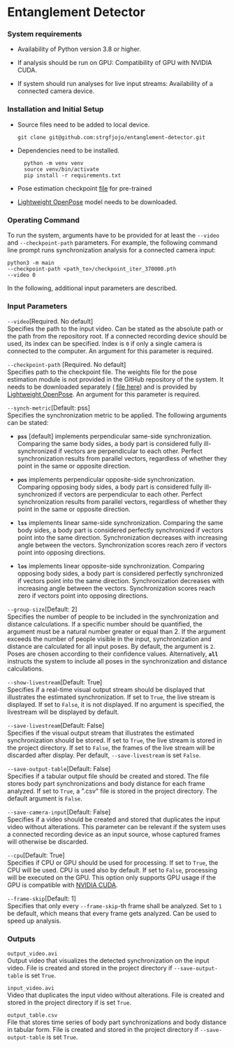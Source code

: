 # Entanglement Detector

### System requirements

-   Availability of Python version 3.8 or higher.

-   If analysis should be run on GPU: Compatibility of GPU with NVIDIA
    CUDA.

-   If system should run analyses for live input streams: Availability
    of a connected camera device.

### Installation and Initial Setup

- Source files need to be added to local device.
  ~~~
  git clone git@github.com:strgfjojo/entanglement-detector.git
  ~~~

- Dependencies need to be installed.
  ~~~
    python -m venv venv
    source venv/bin/activate
    pip install -r requirements.txt
  ~~~

- Pose estimation checkpoint [file](https://bit.ly/3f8sfNw) for pre-trained
- [Lightweight OpenPose](https://bit.ly/3Dfwi2u) model needs to be downloaded.

### Operating Command

To run the system, arguments have to be provided for at least the
`--video` and `--checkpoint-path` parameters. For example, the following
command line prompt runs synchronization analysis for a connected camera
input:

    python3 -m main
    --checkpoint-path <path_to>/checkpoint_iter_370000.pth
    --video 0

In the following, additional input parameters are described.

### Input Parameters

`--video`[Required. No default]\
Specifies the path to the input video. Can be stated as the absolute
path or the path from the repository root. If a connected recording
device should be used, its index can be specified. Index is `0` if only
a single camera is connected to the computer. An argument for this
parameter is required.

`--checkpoint-path` [Required. No default]\
Specifies path to the checkpoint file. The weights file for the pose
estimation module is not provided in the GitHub repository of the
system. It needs to be downloaded separately (
[file here](https://bit.ly/3f8sfNw)) and is provided by
[Lightweight OpenPose](https://bit.ly/3Dfwi2u).
An argument for this parameter is required.

`--synch-metric`[Default: pss]\
Specifies the synchronization metric to be applied.
The following arguments can be stated:

- **`pss`**   [default] implements perpendicular same-side synchronization.
Comparing the same body sides, a body part is considered fully ill-synchronized
if vectors are perpendicular to each other. Perfect synchronization results
from parallel vectors, regardless of whether they point in the same or opposite
direction.

- **`pos`**   implements perpendicular opposite-side synchronization.
Comparing opposing body sides, a body part is considered fully ill-synchronized
if vectors are perpendicular to each other. Perfect synchronization results
from parallel vectors, regardless of whether they point in the same or
opposite direction.

- **`lss`**   implements linear same-side synchronization.
Comparing the same body sides, a body part is considered perfectly
synchronized if vectors point into the same direction. Synchronization
decreases with increasing angle between the vectors. Synchronization scores
reach zero if vectors point into opposing directions.

- **`los`**   implements linear opposite-side synchronization. Comparing
opposing body sides, a body part is considered perfectly synchronized if
vectors point into the same direction. Synchronization decreases with
increasing angle between the vectors. Synchronization scores reach zero if
vectors point into opposing directions.

`--group-size`[Default: 2]\
Specifies the number of people to be included in the synchronization and
distance calculations. If a specific number should be quantified, the
argument must be a natural number greater or equal than 2. If the argument
exceeds the number of people visible in the input, synchronization and distance
are calculated for all input poses. By default, the argument is `2`. Poses
are chosen according to their confidence values. Alternatively, **`all`**
instructs the system to include all poses in the synchronization and
distance calculations.

`--show-livestream`[Default: True]\
Specifies if a real-time visual output stream should be displayed that
illustrates the estimated synchronization. If set to `True`, the live
stream is displayed. If set to `False`, it is not displayed. If no
argument is specified, the livestream will be displayed by default.

`--save-livestream`[Default: False]\
Specifies if the visual output stream that illustrates the estimated
synchronization should be stored. If set to `True`, the live stream is
stored in the project directory. If set to `False`, the frames of the
live stream will be discarded after display. Per default,
`--save-livestream` is set `False`.

`--save-output-table`[Default: False]\
Specifies if a tabular output file should be created and stored. The
file stores body part synchronizations and body distance for each frame
analyzed. If set to `True`, a \".csv\" file is stored in the project
directory. The default argument is `False`.

`--save-camera-input`[Default: False]\
Specifies if a video should be created and stored that duplicates the
input video without alterations. This parameter can be relevant if the
system uses a connected recording device as an input source, whose
captured frames will otherwise be discarded.

`--cpu`[Default: True]\
Specifies if CPU or GPU should be used for processing. If set to `True`,
the CPU will be used. CPU is used also by default. If set to `False`,
processing will be executed on the GPU. This option only supports GPU
usage if the GPU is compatible with
[NVIDIA CUDA](<https://docs.nvidia.com/cuda/>).

`--frame-skip`[Default: 1]\
Specifies that only every `--frame-skip`-th frame shall be analyzed.
Set to `1` be default, which means that every frame gets analyzed.
Can be used to speed up analysis.


### Outputs

`output_video.avi`\
Output video that visualizes the detected synchronization on the input
video. File is created and stored in the project directory if
`--save-output-table` is set `True`.

`input_video.avi`\
Video that duplicates the input video without alterations. File is
created and stored in the project directory if is set `True`.

`output_table.csv`\
File that stores time series of body part synchronizations and body
distance in tabular form. File is created and stored in the project
directory if `--save-output-table` is set `True`.
